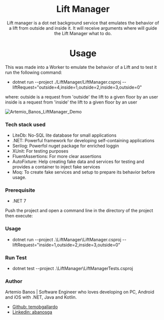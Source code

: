 <h1 align="center">Lift Manager</h1>

<p align="center">
  Lift manager is a dot net background service that emulates the behavior of a lift from outside and inside it. It will receive arguments where will guide the Lift Manager what to do.
</p>

<h1 align="center">Usage</h1>

This was made into a Worker to emulate the behavior of a Lift and to test it run the following command:
- dotnet run --project ./LiftManager/LiftManager.csproj --liftRequest="outside=4,inside=1,outside=2,inside=3,outside=0" 

where:
outside is a request from 'outside' the lift to a given floor by an user
inside is a request from 'inside' the lift to a given floor by an user

![Artemio_Banos_LiftManager_Demo](https://github.com/user-attachments/assets/e62b0fde-0d09-461c-b2be-8916721f8160)


### Tech stack used
- LiteDb: No-SQL lite database for small applications
- .NET: Powerful framework for developing self-containing applications 
- Serilog: Powerfol nuget package for enriched loggin
- XUnit: For testing purposes
- FluentAssertions: For more clear assertions
- AutoFixture: Help creating fake data and services for testing and provides a container to inject fake services
- Moq: To create fake services and setup to prepare its behavior before usage.

### Prerequisite
- .NET 7
  
Push the project and open a command line in the directory of the project then execute: 

### Usage
- dotnet run --project .\LiftManager\LiftManager.csproj --liftRequest="inside=1,outside=2,inside=3,outside=0"  

### Run Test
- dotnet test --project .\LiftManager\LiftManagerTests.csproj  

### Author
Artemio Banos | Software Engineer who loves developing on PC, Android and iOS with .NET, Java and Kotlin.
-  [Github: temobgallardo](https://github.com/temobgallardo/) 
-  [Linkedin: abanosga](https://www.linkedin.com/in/abanosga/)

<br/>  
